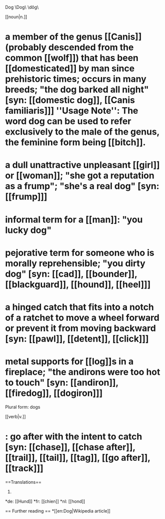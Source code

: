 Dog \Dog\ \dôg\

[[noun|n.]]
# a member of the genus [[Canis]] (probably descended from the common [[wolf]]) that has been [[domesticated]] by man since prehistoric times; occurs in many breeds; "the dog barked all night" [syn: [[domestic dog]], [[Canis familiaris]]] ''Usage Note'': The word dog can be used to refer exclusively to the male of the genus, the feminine form being [[bitch]].
# a dull unattractive unpleasant [[girl]] or [[woman]]; "she got a reputation as a frump"; "she's a real dog" [syn: [[frump]]]
# informal term for a [[man]]: "you lucky dog"
# pejorative term for someone who is morally reprehensible; "you dirty dog" [syn: [[cad]], [[bounder]], [[blackguard]], [[hound]], [[heel]]]
# a hinged catch that fits into a notch of a ratchet to move a wheel forward or prevent it from moving backward [syn: [[pawl]], [[detent]], [[click]]]
# metal supports for [[log]]s in a fireplace; "the andirons were too hot to touch" [syn: [[andiron]], [[firedog]], [[dogiron]]]

Plural form: dogs

[[verb|v.]]
# : go after with the intent to catch [syn: [[chase]], [[chase after]], [[trail]], [[tail]], [[tag]], [[go after]], [[track]]]

==Translations==

1.
*de: [[Hund]]
*fr: [[chien]]
*nl: [[hond]]


== Further reading ==
*[[en:Dog|Wikipedia article]]
